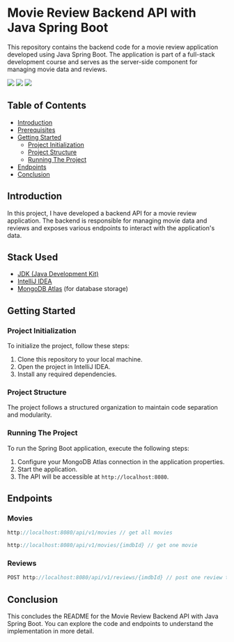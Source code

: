 # Movie Review Backend API with Java Spring Boot

This repository contains the backend code for a movie review application developed using Java Spring Boot. The application is part of a full-stack development course and serves as the server-side component for managing movie data and reviews.

![](https://i.imgur.com/4wK2qMT.png)
![](https://i.imgur.com/TA3bcCP.png)
![](https://i.imgur.com/8H48eS7.png)

## Table of Contents

- [Introduction](#introduction)
- [Prerequisites](#prerequisites)
- [Getting Started](#getting-started)
    - [Project Initialization](#project-initialization)
    - [Project Structure](#project-structure)
    - [Running The Project](#running-the-project)
- [Endpoints](#endpoints)
- [Conclusion](#conclusion)

## Introduction

In this project, I have developed a backend API for a movie review application. The backend is responsible for managing movie data and reviews and exposes various endpoints to interact with the application's data.

## Stack Used

- [JDK (Java Development Kit)](https://www.oracle.com/java/technologies/javase-downloads.html)
- [IntelliJ IDEA](https://www.jetbrains.com/idea/download/)
- [MongoDB Atlas](https://www.mongodb.com/cloud/atlas) (for database storage)

## Getting Started

### Project Initialization

To initialize the project, follow these steps:

1. Clone this repository to your local machine.
2. Open the project in IntelliJ IDEA.
3. Install any required dependencies.

### Project Structure

The project follows a structured organization to maintain code separation and modularity.

### Running The Project

To run the Spring Boot application, execute the following steps:

1. Configure your MongoDB Atlas connection in the application properties.
2. Start the application.
3. The API will be accessible at `http://localhost:8080`.

## Endpoints

### Movies

```js
http://localhost:8080/api/v1/movies // get all movies
```


```js
http://localhost:8080/api/v1/movies/{imdbId} // get one movie
```

### Reviews

```js
POST http://localhost:8080/api/v1/reviews/{imdbId} // post one review to a movie
```

## Conclusion

This concludes the README for the Movie Review Backend API with Java Spring Boot. You can explore the code and endpoints to understand the implementation in more detail.
